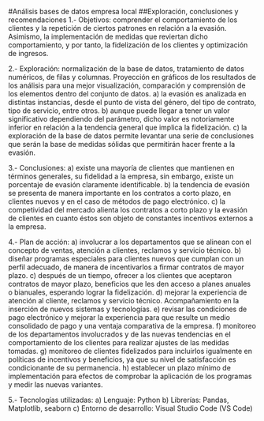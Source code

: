 #Análisis bases de datos empresa local
##Exploración, conclusiones y recomendaciones
1.- Objetivos: comprender el comportamiento de los clientes y la repetición de ciertos patrones en relación a la evasión.
               Asimismo, la implementación de medidas que reviertan dicho comportamiento, y por tanto, la fidelización de los clientes y optimización de ingresos.

2.- Exploración: normalización de la base de datos, tratamiento de datos numéricos, de filas y columnas. 
                 Proyección en gráficos de los resultados de los análisis para una mejor visualización, comparación y comprensión de los elementos dentro del conjunto de datos.
                  a) la evasión es analizada en distintas instancias, desde el punto de vista del género, del tipo de contrato, tipo de servicio, entre otros. 
                  b) aunque puede llegar a tener un valor significativo dependiendo del parámetro, dicho valor es notoriamente inferior en relación a la tendencia general que implica la fidelización. 
                  c) la exploración de la base de datos permite levantar una serie de conclusiones que serán la base de medidas sólidas que permitirán hacer frente a la evasión.

3.- Conclusiones: a) existe una mayoría de clientes que mantienen en términos generales, su fidelidad a la empresa, sin embargo, existe un porcentaje de evasión claramente identificable.
                  b) la tendencia de evasión se presenta de manera importante en los contratos a corto plazo, en clientes nuevos y en el caso de métodos de pago electrónico.
                  c) la competividad del mercado alienta los contratos a corto plazo y la evasión de clientes en cuanto éstos son objeto de constantes incentivos externos a la empresa.

4.- Plan de acción: a) involucrar a los departamentos que se alinean con el concepto de ventas, atención a clientes, reclamos y servicio técnico.
                    b) diseñar programas especiales para clientes nuevos que cumplan con un perfil adecuado, de manera de incentivarlos a firmar contratos de mayor plazo.
                    c) después de un tiempo, ofrecer a los clientes que aceptaron contratos de mayor plazo, beneficios que les den acceso a planes anuales o bianuales, esperando lograr la fidelización. 
                    d) mejorar la experiencia de atención al cliente, reclamos y servicio técnico. Acompañamiento en la inserción de nuevos sistemas y tecnologías.
                    e) revisar las condiciones de pago electrónico y mejorar la experiencia para que resulte un medio consolidado de pago y una ventaja comparativa de la empresa.
                    f) monitoreo de los departamentos involucrados y de las nuevas tendencias en el comportamiento de los clientes para realizar ajustes de las medidas tomadas.
                    g) monitoreo de clientes fidelizados para incluirlos igualmente en políticas de incentivos y beneficios, ya que su nivel de satisfacción es condicionante de su permanencia.
                    h) establecer un plazo mínimo de implementación para efectos de comprobar la aplicación de los programas y medir las nuevas variantes.

5.- Tecnologías utilizadas: a) Lenguaje: Python
                            b) Librerías: Pandas, Matplotlib, seaborn
                            c) Entorno de desarrollo: Visual Studio Code (VS Code) 
                  
